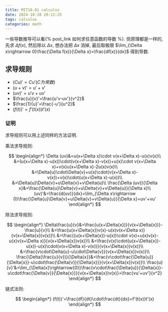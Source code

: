 ```yaml
---
title: MIT18.01 calculus
date: 2024-10-28 20:12:25
tags: calculus
categories: math
---
```


<!-- toc -->

一些导数推导可以看{% post_link 如何求任意函数的导数 %}. 但原理都是一样的, 先求 $\Delta f(x)$, 然后除以 $\Delta x$, 想办法把 $\Delta x$ 消掉, 最后取极限 $\lim_{\Delta x\rightarrow 0}\frac{\Delta f(x)}{\Delta x}=\frac{df(x)}{dx}$ 得到导数.

## 求导规则

- $(Cu)'=Cu'(C为常数)$
- $(u+v)'=u'+v'$
- $(uv)'=u'v+uv'$
- $\frac{u}{v}'=\frac{u'v-uv'}{v^2}$
- $\frac{1}{u}'=\frac{-u'}{u^2}$
- $(f(t))'=f'(t(x))t'(x)$

### 证明

求导规则可以用上述同样的方法证明.

乘法求导规则:

$$
\begin{align*}
\Delta (uv)&=u(x+\Delta x)\cdot v(x+\Delta x)-u(x)v(x)\\
&=(u(x+\Delta x)-u(x))\cdot(v(x+\Delta x)-v(x))+u(x)\cdot v(x+\Delta x)+v(x)u(x+\Delta x)-2u(x)v(x)\\
&=\Delta{u}\cdot\Delta{v}+u(x)\cdot(v(x+\Delta x)-v(x))+v(x)\cdot(u(x+\Delta x)-u(x))\\
&=\Delta{u}\Delta{v}+u\Delta{v}+v\Delta{u}\\
\frac{\Delta (uv)}{\Delta x}&=\frac{\Delta{u}\Delta{v}+u\Delta{v}+v\Delta{u}}{\Delta x}\\
(uv)'&=\frac{d(uv)}{dx}=\lim_{\Delta x\rightarrow 0}\frac{\Delta{u}\Delta{v}+u\Delta{v}+v\Delta{u}}{\Delta x}=uv'+vu'
\end{align*}
$$

除法求导规则:

$$
\begin{align*}
\Delta\frac{u}{v}&=\frac{u(x+\Delta{x})}{v(x+\Delta{x})}-\frac{u}{v}\\
&=\frac{u(x+\Delta{x})v(x)-u(x)v(x+\Delta x)}{v(x+\Delta{x})v(x)}\\
&=\frac{(u(x+\Delta{x})-u(x))\cdot v(x)+u(x)v(x)-u(x)v(x+\Delta x)}{v(x+\Delta{x})v(x)}\\
&=\frac{v(x)\cdot(u(x+\Delta{x})-u(x))-u(x)\cdot(v(x+\Delta x)-v(x))}{v(x+\Delta{x})v(x)}\\
&=\frac{v\cdot\Delta{u}-u\cdot\Delta{v}}{v(x+\Delta{x})v(x)}\\
\frac{\Delta(\frac{u}{v})}{\Delta{x}}&=\frac{v\cdot\frac{\Delta{u}}{\Delta{x}}-u\cdot\frac{\Delta{v}}{\Delta{x}}}{v(x+\Delta{x})v(x)}\\
\frac{u}{v}'&=\lim_{\Delta{x}\rightarrow{0}}\frac{v\cdot\frac{\Delta{u}}{\Delta{x}}-u\cdot\frac{\Delta{v}}{\Delta{x}}}{v(x+\Delta{x})v(x)}=\frac{vu'+uv'}{v^2}
\end{align*}
$$

链式法则:

$$
\begin{align*}
(f(t))'=\frac{df}{dt}\cdot\frac{dt}{dx}=f'(t(x))t'(x)
\end{align*}
$$
